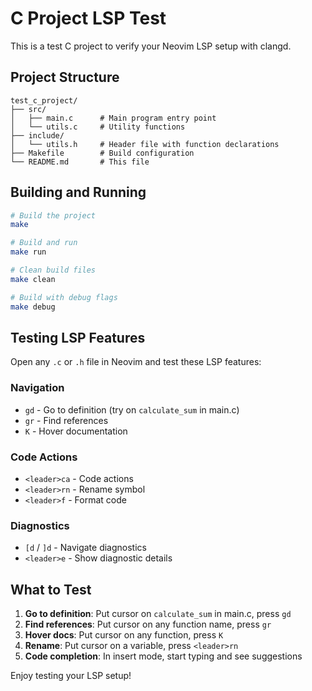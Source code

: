 # C Project LSP Test

This is a test C project to verify your Neovim LSP setup with clangd.

## Project Structure
```
test_c_project/
├── src/
│   ├── main.c      # Main program entry point
│   └── utils.c     # Utility functions
├── include/
│   └── utils.h     # Header file with function declarations
├── Makefile        # Build configuration
└── README.md       # This file
```

## Building and Running

```bash
# Build the project
make

# Build and run
make run

# Clean build files
make clean

# Build with debug flags
make debug
```

## Testing LSP Features

Open any `.c` or `.h` file in Neovim and test these LSP features:

### Navigation
- `gd` - Go to definition (try on `calculate_sum` in main.c)
- `gr` - Find references
- `K` - Hover documentation

### Code Actions
- `<leader>ca` - Code actions
- `<leader>rn` - Rename symbol
- `<leader>f` - Format code

### Diagnostics
- `[d` / `]d` - Navigate diagnostics
- `<leader>e` - Show diagnostic details

## What to Test

1. **Go to definition**: Put cursor on `calculate_sum` in main.c, press `gd`
2. **Find references**: Put cursor on any function name, press `gr`
3. **Hover docs**: Put cursor on any function, press `K`
4. **Rename**: Put cursor on a variable, press `<leader>rn`
5. **Code completion**: In insert mode, start typing and see suggestions

Enjoy testing your LSP setup!
